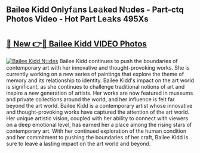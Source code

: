 ## Bailee Kidd Onlyf𝚊ns Le𝚊ked N𝚞des - Part-ctq Photos Video - Hot Part Le𝚊ks 495Xs

# <h2><a href="http://ab80988.deff.icu/?id=Bailee+Kidd">🔗 New 👉🔴 Bailee Kidd VIDEO Photos</a></h2>

[![Bailee Kidd N𝚞des](https://i.imgur.com/rIISA9y.gif)](http://ab80988.deff.icu/?id=Bailee+Kidd)
Bailee Kidd continues to push the boundaries of contemporary art with her innovative and thought-provoking works. She is currently working on a new series of paintings that explore the theme of memory and its relationship to identity. Bailee Kidd's impact on the art world is significant, as she continues to challenge traditional notions of art and inspire a new generation of artists. Her works are now featured in museums and private collections around the world, and her influence is felt far beyond the art world. Bailee Kidd is a contemporary artist whose innovative and thought-provoking works have captured the attention of the art world. Her unique artistic vision, coupled with her ability to connect with viewers on a deep emotional level, has earned her a place among the rising stars of contemporary art. With her continued exploration of the human condition and her commitment to pushing the boundaries of her craft, Bailee Kidd is sure to leave a lasting impact on the art world and beyond.
